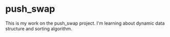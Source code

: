 # push_swap
This is my work on the push_swap project.
I'm learning about dynamic data structure and sorting algorithm.
